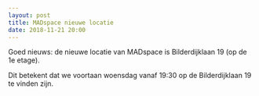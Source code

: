 ```yaml
---
layout: post
title: MADspace nieuwe locatie
date: 2018-11-21 20:00
---
```


Goed nieuws: de nieuwe locatie van MADspace is Bilderdijklaan 19 (op de 1e etage). 

Dit betekent dat we voortaan woensdag vanaf 19:30 op de Bilderdijklaan 19 te vinden zijn.

